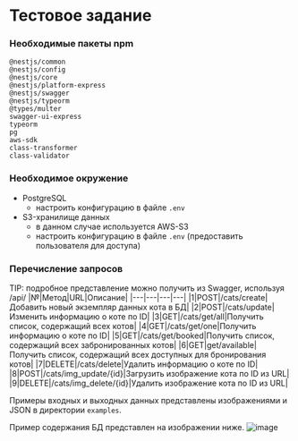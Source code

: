 # Тестовое задание

### Необходимые пакеты npm
    @nestjs/common
    @nestjs/config
    @nestjs/core
    @nestjs/platform-express
    @nestjs/swagger
    @nestjs/typeorm
    @types/multer
    swagger-ui-express
    typeorm
    pg
    aws-sdk
    class-transformer
    class-validator

### Необходимое окружение
- PostgreSQL
  - настроить конфигурацию в файле `.env`
- S3-хранилище данных
  - в данном случае используется AWS-S3
  - настроить конфигурацию в файле `.env` (предоставить пользователя для доступа)

### Перечисление запросов
TIP: подробное представление можно получить из Swagger, используя /api/
|№|Метод|URL|Описание|
|---|---|---|---|
|1|POST|/cats/create|Добавить новый экземпляр данных кота в БД|
|2|POST|/cats/update|Изменить информацию о коте по ID|
|3|GET|/cats/get/all|Получить список, содержащий всех котов|
|4|GET|/cats/get/one|Получить информацию о коте по ID|
|5|GET|/cats/get/booked|Получить список, содержащий всех забронированных котов|
|6|GET|get/available|Получить список, содержащий всех доступных для бронирования котов|
|7|DELETE|/cats/delete|Удалить информацию о коте по ID|
|8|POST|/cats/img_update/{id}|Загрузить изображение кота по ID из URL|
|9|DELETE|/cats/img_delete/{id}|Удалить изображение кота по ID из URL|

Примеры входных и выходных данных представлены изображениями и JSON в директории `examples`.

Пример содержания БД представлен на изображении ниже.
![image](https://user-images.githubusercontent.com/54914800/136454849-25ebd2dc-977e-4c7d-b118-008dd8f97d1a.png)
